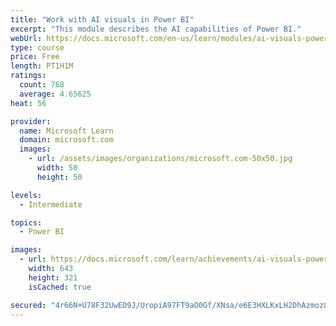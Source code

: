 ```yaml
---
title: "Work with AI visuals in Power BI"
excerpt: "This module describes the AI capabilities of Power BI."
webUrl: https://docs.microsoft.com/en-us/learn/modules/ai-visuals-power-bi/
type: course
price: Free
length: PT1H1M
ratings:
  count: 768
  average: 4.65625
heat: 56

provider:
  name: Microsoft Learn
  domain: microsoft.com
  images:
    - url: /assets/images/organizations/microsoft.com-50x50.jpg
      width: 50
      height: 50

levels:
  - Intermediate

topics:
  - Power BI

images:
  - url: https://docs.microsoft.com/learn/achievements/ai-visuals-power-bi-social.png
    width: 643
    height: 321
    isCached: true

secured: "4r66N+U78F32UwED9J/UropiA97FT9aO0Gf/XNsa/e6E3HXLKxLH2DhAzmoz8tKdd0Yde0kJA64Tqe5WFmlxKjO9/EM1js8XdAjUL8X4+w0krkgTtQzD0l3W1RfvjCR8WmrqMIJr8NDwpxkcs+Iky4eemyt6OVDBgFkwLOxuDYPsp5NQ6CjwrQcD7C/Ai4TA+gFkDQA2W5EG9ghSYkGJNFy8LehRGELa5GZXYwA7TONiPAZLg+NtTCCcE3G5EIFAqjRf0KbaM6J0zVcSu2ecdHfPMSRSJ8v1490cYkPmx8FKTjAOPIj+KpcR2TzgnxMGJNzSeDOtCNMYvhLDst/fidEYTPRyWcEJU+EENcUGe19PISl7dv7161G87nSv9zgjbfMawHbMqUsYisyC4me2msjm+ifOvoRfq8qCGeGzi2U=;YyeI/0zSh3dfsI48XoWeKg=="
---
```


